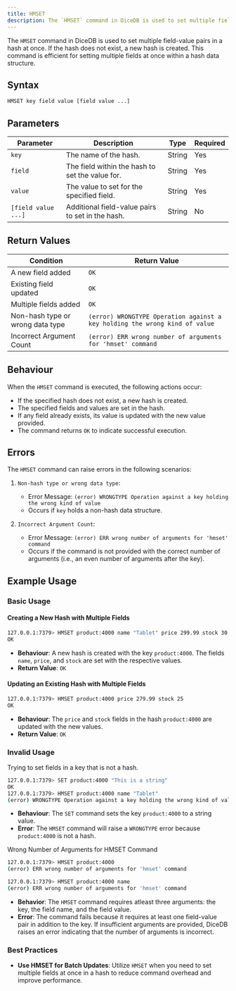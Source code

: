 ```yaml
---
title: HMSET
description: The `HMSET` command in DiceDB is used to set multiple field-value pairs in a hash at once. If the hash does not exist, a new hash is created. This command is efficient for setting multiple fields at once within a hash data structure.
---
```


The `HMSET` command in DiceDB is used to set multiple field-value pairs in a hash at once. If the hash does not exist, a new hash is created. This command is efficient for setting multiple fields at once within a hash data structure.

## Syntax

```bash
HMSET key field value [field value ...]
```

## Parameters

| Parameter           | Description                                      | Type   | Required |
| ------------------- | ------------------------------------------------ | ------ | -------- |
| `key`               | The name of the hash.                            | String | Yes      |
| `field`             | The field within the hash to set the value for.  | String | Yes      |
| `value`             | The value to set for the specified field.        | String | Yes      |
| `[field value ...]` | Additional field-value pairs to set in the hash. | String | No       |

## Return Values

| Condition                        | Return Value                                                                |
| -------------------------------- | --------------------------------------------------------------------------- |
| A new field added                | `OK`                                                                        |
| Existing field updated           | `OK`                                                                        |
| Multiple fields added            | `OK`                                                                        |
| Non-hash type or wrong data type | `(error) WRONGTYPE Operation against a key holding the wrong kind of value` |
| Incorrect Argument Count         | `(error) ERR wrong number of arguments for 'hmset' command`                 |

## Behaviour

When the `HMSET` command is executed, the following actions occur:

- If the specified hash does not exist, a new hash is created.
- The specified fields and values are set in the hash.
- If any field already exists, its value is updated with the new value provided.
- The command returns `OK` to indicate successful execution.

## Errors

The `HMSET` command can raise errors in the following scenarios:

1. `Non-hash type or wrong data type`:

   - Error Message: `(error) WRONGTYPE Operation against a key holding the wrong kind of value`
   - Occurs if `key` holds a non-hash data structure.

2. `Incorrect Argument Count`:

   - Error Message: `(error) ERR wrong number of arguments for 'hmset' command`
   - Occurs if the command is not provided with the correct number of arguments (i.e., an even number of arguments after the key).

## Example Usage

### Basic Usage

#### Creating a New Hash with Multiple Fields

```bash
127.0.0.1:7379> HMSET product:4000 name "Tablet" price 299.99 stock 30
OK
```

- **Behaviour**: A new hash is created with the key `product:4000`. The fields `name`, `price`, and `stock` are set with the respective values.
- **Return Value**: `OK`

#### Updating an Existing Hash with Multiple Fields

```bash
127.0.0.1:7379> HMSET product:4000 price 279.99 stock 25
OK
```

- **Behaviour**: The `price` and `stock` fields in the hash `product:4000` are updated with the new values.
- **Return Value**: `OK`

### Invalid Usage

Trying to set fields in a key that is not a hash.

```bash
127.0.0.1:7379> SET product:4000 "This is a string"
OK
127.0.0.1:7379> HMSET product:4000 name "Tablet"
(error) WRONGTYPE Operation against a key holding the wrong kind of value
```

- **Behaviour**: The `SET` command sets the key `product:4000` to a string value.
- **Error**: The `HMSET` command will raise a `WRONGTYPE` error because `product:4000` is not a hash.

Wrong Number of Arguments for HMSET Command

```bash
127.0.0.1:7379> HMSET product:4000
(error) ERR wrong number of arguments for 'hmset' command

127.0.0.1:7379> HMSET product:4000 name
(error) ERR wrong number of arguments for 'hmset' command
```

- **Behavior**: The `HMSET` command requires atleast three arguments: the key, the field name, and the field value.
- **Error**: The command fails because it requires at least one field-value pair in addition to the key. If insufficient arguments are provided, DiceDB raises an error indicating that the number of arguments is incorrect.

### Best Practices

- **Use HMSET for Batch Updates**: Utilize `HMSET` when you need to set multiple fields at once in a hash to reduce command overhead and improve performance.
